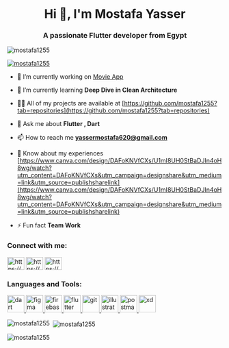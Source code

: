 <h1 align="center">Hi 👋, I'm Mostafa Yasser</h1>
<h3 align="center">A passionate Flutter developer from Egypt</h3>

<p align="left"> <img src="https://komarev.com/ghpvc/?username=mostafa1255&label=Profile%20views&color=0e75b6&style=flat" alt="mostafa1255" /> </p>

<p align="left"> <a href="https://github.com/ryo-ma/github-profile-trophy"><img src="https://github-profile-trophy.vercel.app/?username=mostafa1255" alt="mostafa1255" /></a> </p>

- 🔭 I’m currently working on [Movie App](https://github.com/mostafa1255/movie_App.git)

- 🌱 I’m currently learning **Deep Dive in Clean Architecture**

- 👨‍💻 All of my projects are available at [https://github.com/mostafa1255?tab=repositories](https://github.com/mostafa1255?tab=repositories)

- 💬 Ask me about **Flutter , Dart**

- 📫 How to reach me **yassermostafa620@gmail.com**

- 📄 Know about my experiences [https://www.canva.com/design/DAFoKNVfCXs/U1mI8UH0StBaDJIn4oH8wg/watch?utm_content=DAFoKNVfCXs&utm_campaign=designshare&utm_medium=link&utm_source=publishsharelink](https://www.canva.com/design/DAFoKNVfCXs/U1mI8UH0StBaDJIn4oH8wg/watch?utm_content=DAFoKNVfCXs&utm_campaign=designshare&utm_medium=link&utm_source=publishsharelink)

- ⚡ Fun fact **Team Work**

<h3 align="left">Connect with me:</h3>
<p align="left">
<a href="https://linkedin.com/in/https://www.linkedin.com/in/mostafa-yasser-7882b4239/" target="blank"><img align="center" src="https://raw.githubusercontent.com/rahuldkjain/github-profile-readme-generator/master/src/images/icons/Social/linked-in-alt.svg" alt="https://www.linkedin.com/in/mostafa-yasser-7882b4239/" height="30" width="40" /></a>
<a href="https://fb.com/https://www.facebook.com/profile.php?id=100039025044339" target="blank"><img align="center" src="https://raw.githubusercontent.com/rahuldkjain/github-profile-readme-generator/master/src/images/icons/Social/facebook.svg" alt="https://www.facebook.com/profile.php?id=100039025044339" height="30" width="40" /></a>
<a href="https://instagram.com/https://www.instagram.com/mostafa_yasser_565/" target="blank"><img align="center" src="https://raw.githubusercontent.com/rahuldkjain/github-profile-readme-generator/master/src/images/icons/Social/instagram.svg" alt="https://www.instagram.com/mostafa_yasser_565/" height="30" width="40" /></a>
</p>

<h3 align="left">Languages and Tools:</h3>
<p align="left"> <a href="https://dart.dev" target="_blank" rel="noreferrer"> <img src="https://www.vectorlogo.zone/logos/dartlang/dartlang-icon.svg" alt="dart" width="40" height="40"/> </a> <a href="https://www.figma.com/" target="_blank" rel="noreferrer"> <img src="https://www.vectorlogo.zone/logos/figma/figma-icon.svg" alt="figma" width="40" height="40"/> </a> <a href="https://firebase.google.com/" target="_blank" rel="noreferrer"> <img src="https://www.vectorlogo.zone/logos/firebase/firebase-icon.svg" alt="firebase" width="40" height="40"/> </a> <a href="https://flutter.dev" target="_blank" rel="noreferrer"> <img src="https://www.vectorlogo.zone/logos/flutterio/flutterio-icon.svg" alt="flutter" width="40" height="40"/> </a> <a href="https://git-scm.com/" target="_blank" rel="noreferrer"> <img src="https://www.vectorlogo.zone/logos/git-scm/git-scm-icon.svg" alt="git" width="40" height="40"/> </a> <a href="https://www.adobe.com/in/products/illustrator.html" target="_blank" rel="noreferrer"> <img src="https://www.vectorlogo.zone/logos/adobe_illustrator/adobe_illustrator-icon.svg" alt="illustrator" width="40" height="40"/> </a> <a href="https://postman.com" target="_blank" rel="noreferrer"> <img src="https://www.vectorlogo.zone/logos/getpostman/getpostman-icon.svg" alt="postman" width="40" height="40"/> </a> <a href="https://www.adobe.com/products/xd.html" target="_blank" rel="noreferrer"> <img src="https://cdn.worldvectorlogo.com/logos/adobe-xd.svg" alt="xd" width="40" height="40"/> </a> </p>

<p><img align="left" src="https://github-readme-stats.vercel.app/api/top-langs?username=mostafa1255&show_icons=true&locale=en&layout=compact" alt="mostafa1255" /></p>

<p>&nbsp;<img align="center" src="https://github-readme-stats.vercel.app/api?username=mostafa1255&show_icons=true&locale=en" alt="mostafa1255" /></p>

<p><img align="center" src="https://github-readme-streak-stats.herokuapp.com/?user=mostafa1255&" alt="mostafa1255" /></p>
